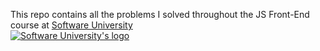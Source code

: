This repo contains all the problems I solved throughout the JS Front-End course at <a href="https://softuni.bg/">Software University</a><br>
<a href="https://softuni.bg/"><img src="https://user-images.githubusercontent.com/114125135/192135940-ccc73c86-8f33-41c5-9b84-0c1e2b434f5b.png" alt="Software University's logo"></a>
